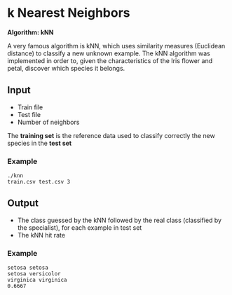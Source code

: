 # k Nearest Neighbors

**Algorithm: kNN**

A very famous algorithm is kNN, which uses similarity measures (Euclidean distance) to classify a new unknown example. 
The kNN algorithm was implemented in order to, given the characteristics of the Iris flower and petal, 
discover which species it belongs.

## Input

* Train file
* Test file
* Number of neighbors

The **training set** is the reference data used to classify correctly the new species in the **test set**

### Example
```
./knn
train.csv test.csv 3
```

## Output

* The class guessed by the kNN followed by the real class (classified by the specialist), for each example in test set
* The kNN hit rate

### Example
```
setosa setosa
setosa versicolor
virginica virginica
0.6667
```
